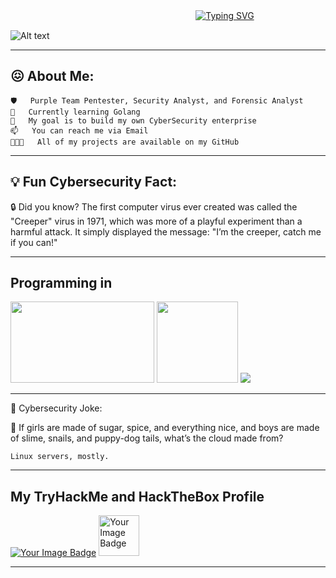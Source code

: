 ㅤㅤㅤㅤㅤㅤㅤㅤㅤㅤㅤㅤㅤㅤㅤㅤㅤㅤㅤㅤㅤㅤㅤ[![Typing SVG](https://readme-typing-svg.herokuapp.com/?lines=Im+0xCookie+Cybersecurity+Student)](https://git.io/typing-svg)

![Alt text](https://64.media.tumblr.com/481e4fd90259f71f139c76090d671be8/c07c65e9f9afc7fd-c6/s540x810/f2585698d47187138855b43cfaa771dc721e90cc.gif)

---
## 😖 About Me:

    🛡️   Purple Team Pentester, Security Analyst, and Forensic Analyst
    🌱   Currently learning Golang
    🐻   My goal is to build my own CyberSecurity enterprise
    📫   You can reach me via Email
    👨🏻‍💻   All of my projects are available on my GitHub

---

## 💡 Fun Cybersecurity Fact:

🔒 Did you know? The first computer virus ever created was called the "Creeper" virus in 1971, which was more of a playful experiment than a harmful attack. It simply displayed the message: "I’m the creeper, catch me if you can!"

---
## Programming in

[<img height="130px" width="230px" src="https://i.ibb.co/5xs8MjK/kisspng-bash-scalable-vector-graphics-logo-printf-format-s-5c75b46bedb4e1-0025959815512177719737-rem.png">](https://i.ibb.co/5xs8MjK/kisspng-bash-scalable-vector-graphics-logo-printf-format-s-5c75b46bedb4e1-0025959815512177719737-rem.png)
[<img height="130px" width="130px" src="https://i.ibb.co/pRrMJNy/images-removebg-preview.png">](https://i.ibb.co/pRrMJNy/images-removebg-preview.png)
[<img src="https://i.ibb.co/XFQP1ZN/power-to-the-linux.png">](https://i.ibb.co/XFQP1ZN/power-to-the-linux.png)


---

🤣 Cybersecurity Joke:

👾 If girls are made of sugar, spice, and everything nice, and boys are made of slime, snails, and puppy-dog tails, what’s the cloud made from?

    Linux servers, mostly.
---

## My TryHackMe and HackTheBox Profile
[<img src="https://tryhackme-badges.s3.amazonaws.com/0xSkoll.png" alt="Your Image Badge" />](https://tryhackme-badges.s3.amazonaws.com/0xSkoll.png)
[<img height="65px" src="https://i.ibb.co/kq1cqbQ/Screenshot-2024-10-16-at-16-17-56-Hack-The-Box-User-Profile.png" alt="Your Image Badge" />](https://i.ibb.co/kq1cqbQ/Screenshot-2024-10-16-at-16-17-56-Hack-The-Box-User-Profile.png)

---
